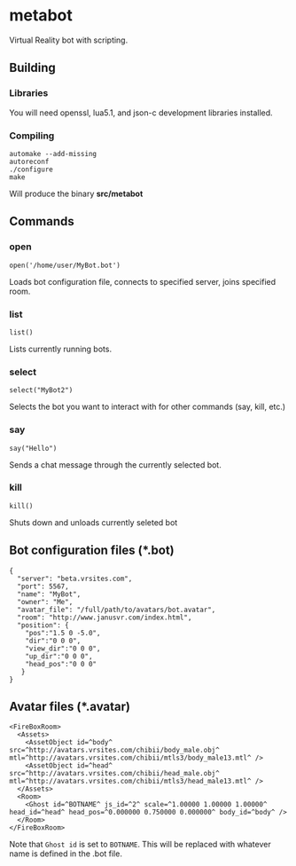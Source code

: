 # metabot
Virtual Reality bot with scripting.

## Building

### Libraries

You will need openssl, lua5.1, and json-c development libraries installed.

### Compiling
```
automake --add-missing
autoreconf
./configure
make
```

Will produce the binary **src/metabot**

## Commands

### open
```
open('/home/user/MyBot.bot')
```

Loads bot configuration file, connects to specified server, joins specified room.

### list
```
list()
```

Lists currently running bots.

### select
```
select("MyBot2")
```

Selects the bot you want to interact with for other commands (say, kill, etc.)

### say
```
say("Hello")
```

Sends a chat message through the currently selected bot.

### kill
```
kill()
```

Shuts down and unloads currently seleted bot

## Bot configuration files (*.bot)

```
{
  "server": "beta.vrsites.com",
  "port": 5567,
  "name": "MyBot",
  "owner": "Me",
  "avatar_file": "/full/path/to/avatars/bot.avatar",
  "room": "http://www.janusvr.com/index.html",
  "position": {
    "pos":"1.5 0 -5.0",
    "dir":"0 0 0",
    "view_dir":"0 0 0",
    "up_dir":"0 0 0",
    "head_pos":"0 0 0"
   }
}
```

## Avatar files (*.avatar)

```
<FireBoxRoom>
  <Assets>
    <AssetObject id=^body^ src=^http://avatars.vrsites.com/chibii/body_male.obj^ mtl=^http://avatars.vrsites.com/chibii/mtls3/body_male13.mtl^ />
    <AssetObject id=^head^ src=^http://avatars.vrsites.com/chibii/head_male.obj^ mtl=^http://avatars.vrsites.com/chibii/mtls3/head_male13.mtl^ />
  </Assets>
  <Room>
    <Ghost id=^BOTNAME^ js_id=^2^ scale=^1.00000 1.00000 1.00000^ head_id=^head^ head_pos=^0.000000 0.750000 0.000000^ body_id=^body^ />
  </Room>
</FireBoxRoom>

```

Note that `Ghost id` is set to `BOTNAME`. This will be replaced with whatever name is defined in the .bot file.
